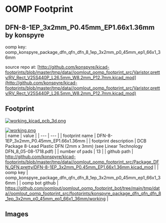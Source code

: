 # OOMP Footprint  
## DFN-8-1EP_3x2mm_P0.45mm_EP1.66x1.36mm  by konspyre  
  
oomp key: oomp_konspyre_package_dfn_qfn_dfn_8_1ep_3x2mm_p0_45mm_ep1_66x1_36mm  
  
source repo at: [http://github.com/konspyre/kicad-footprints/blob/master/tmp/data//oomlout_oomp_footprint_src/Varistor.pretty/RV_Rect_V25S440P_L26.5mm_W8.2mm_P12.7mm.kicad_mod](http://github.com/konspyre/kicad-footprints/blob/master/tmp/data//oomlout_oomp_footprint_src/Varistor.pretty/RV_Rect_V25S440P_L26.5mm_W8.2mm_P12.7mm.kicad_mod)  
## Footprint  
  
[![working_kicad_pcb_3d.png](working_kicad_pcb_3d_600.png)](working_kicad_pcb_3d.png)  
  
[![working.png](working_600.png)](working.png)  
| name | value | 
| --- | --- | 
| footprint name | DFN-8-1EP_3x2mm_P0.45mm_EP1.66x1.36mm | 
| footprint description | DCB Package 8-Lead Plastic DFN (2mm x 3mm) (see Linear Technology DFN_8_05-08-1718.pdf) | 
| number of pads | 13 | 
| github path | http://github.com/konspyre/kicad-footprints/blob/master/tmp/data//oomlout_oomp_footprint_src/Package_DFN_QFN.pretty/DFN-8-1EP_3x2mm_P0.45mm_EP1.66x1.36mm.kicad_mod | 
| oomp key | oomp_konspyre_package_dfn_qfn_dfn_8_1ep_3x2mm_p0_45mm_ep1_66x1_36mm | 
| oomp bot github | https://github.com/oomlout/oomlout_oomp_footprint_bot/tree/main/tmp/data//oomlout_oomp_footprint_src/footprints/konspyre_package_dfn_qfn_dfn_8_1ep_3x2mm_p0_45mm_ep1_66x1_36mm/working | 
## Images  

